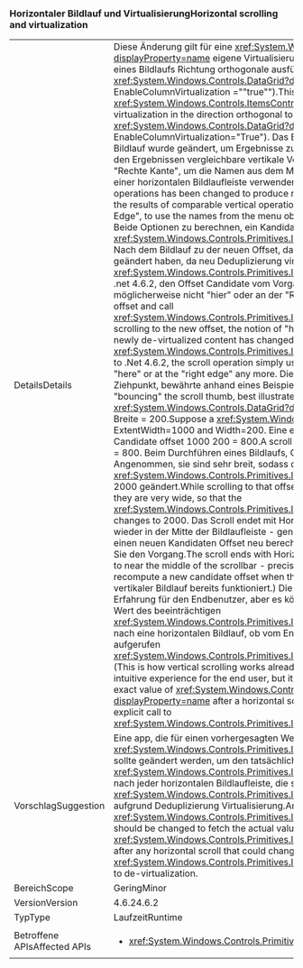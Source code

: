 ### <a name="horizontal-scrolling-and-virtualization"></a><span data-ttu-id="8f599-101">Horizontaler Bildlauf und Virtualisierung</span><span class="sxs-lookup"><span data-stu-id="8f599-101">Horizontal scrolling and virtualization</span></span>

|   |   |
|---|---|
|<span data-ttu-id="8f599-102">Details</span><span class="sxs-lookup"><span data-stu-id="8f599-102">Details</span></span>|<span data-ttu-id="8f599-103">Diese Änderung gilt für eine <xref:System.Windows.Controls.ItemsControl?displayProperty=name> eigene Virtualisierung in Richtung auf die wichtigsten Durchführen eines Bildlaufs Richtung orthogonale ausführt (chief Beispiel ist <xref:System.Windows.Controls.DataGrid?displayProperty=name> mit EnableColumnVirtualization =&quot;"true"&quot;).</span><span class="sxs-lookup"><span data-stu-id="8f599-103">This change applies to an <xref:System.Windows.Controls.ItemsControl?displayProperty=name> that does its own virtualization in the direction orthogonal to the main scrolling direction (the chief example is <xref:System.Windows.Controls.DataGrid?displayProperty=name> with EnableColumnVirtualization=&quot;True&quot;).</span></span>  <span data-ttu-id="8f599-104">Das Ergebnis bestimmter Vorgänge für horizontalen Bildlauf wurde geändert, um Ergebnisse zu erzeugen, die eine intuitivere und mehr analog zu den Ergebnissen vergleichbare vertikale Vorgänge sind. Vorgängen zählen &quot;Bildlauf hier&quot; und &quot;Rechte Kante&quot;, um die Namen aus dem Menü erhalten, indem Sie mit der rechten Maustaste einer horizontalen Bildlaufleiste verwenden.</span><span class="sxs-lookup"><span data-stu-id="8f599-104">The outcome of certain horizontal scrolling operations has been changed to produce results that are more intuitive and more analogous to the results of comparable vertical operations.The operations include &quot;Scroll Here&quot; and &quot;Right Edge&quot;, to use the names from the menu obtained by right-clicking a horizontal scrollbar.</span></span>  <span data-ttu-id="8f599-105">Beide Optionen zu berechnen, ein Kandidat Offset und rufen <xref:System.Windows.Controls.Primitives.IScrollInfo.SetHorizontalOffset(System.Double)>. Nach dem Bildlauf zu der neuen Offset, das Konzept von &quot;hier&quot; oder &quot;Rand&quot; möglicherweise geändert haben, da neu Deduplizierung virtualisierten Inhalt den Wert des geänderten <xref:System.Windows.Controls.Primitives.IScrollInfo.ExtentWidth?displayProperty=name>. Vor .net 4.6.2, den Offset Candidate vom Vorgang Scroll einfach verwendet, obwohl er möglicherweise nicht &quot;hier&quot; oder an der &quot;Rand&quot; mehr.</span><span class="sxs-lookup"><span data-stu-id="8f599-105">Both of these compute a candidate offset and call <xref:System.Windows.Controls.Primitives.IScrollInfo.SetHorizontalOffset(System.Double)>.After scrolling to the new offset, the notion of &quot;here&quot; or &quot;right edge&quot; may have changed because newly de-virtualized content has changed the value of <xref:System.Windows.Controls.Primitives.IScrollInfo.ExtentWidth?displayProperty=name>.Prior to .Net 4.6.2, the scroll operation simply uses the candidate offset, even though it may not be &quot;here&quot; or at the &quot;right edge&quot; any more.</span></span>  <span data-ttu-id="8f599-106">Dies führt zu Auswirkungen wie &quot;verarbeit&quot; Scroll Ziehpunkt, bewährte anhand eines Beispiels veranschaulicht.</span><span class="sxs-lookup"><span data-stu-id="8f599-106">This results in effects like &quot;bouncing&quot; the scroll thumb, best illustrated by example.</span></span> <span data-ttu-id="8f599-107">Nehmen Sie an einer <xref:System.Windows.Controls.DataGrid?displayProperty=name> hat ExtentWidth = 1000 und Breite = 200.</span><span class="sxs-lookup"><span data-stu-id="8f599-107">Suppose a <xref:System.Windows.Controls.DataGrid?displayProperty=name> has ExtentWidth=1000 and Width=200.</span></span>  <span data-ttu-id="8f599-108">Eine einen Bildlauf zum &quot;Rechte Kante&quot; verwendet Candidate offset 1000 200 = 800.</span><span class="sxs-lookup"><span data-stu-id="8f599-108">A scroll to &quot;Right Edge&quot; uses candidate offset 1000 - 200 = 800.</span></span>  <span data-ttu-id="8f599-109">Beim Durchführen eines Bildlaufs, Offset, werden neue Spalten de-virtualisiert; Angenommen, sie sind sehr breit, sodass die <xref:System.Windows.Controls.Primitives.IScrollInfo.ExtentWidth?displayProperty=name> auf 2000 geändert.</span><span class="sxs-lookup"><span data-stu-id="8f599-109">While scrolling to that offset, new columns are de- virtualized; let's suppose they are very wide, so that the <xref:System.Windows.Controls.Primitives.IScrollInfo.ExtentWidth?displayProperty=name> changes to 2000.</span></span>  <span data-ttu-id="8f599-110">Das Scroll endet mit HorizontalOffset = 800 und Ziehpunkt &quot;abprallt&quot; wieder in der Mitte der Bildlaufleiste - genau an 800/2000 = 40 %. Die Änderung wird an einen neuen Kandidaten Offset neu berechnet, wenn diese Situation tritt ein, und wiederholen Sie den Vorgang.</span><span class="sxs-lookup"><span data-stu-id="8f599-110">The scroll ends with HorizontalOffset=800, and the thumb &quot;bounces&quot; back to near the middle of the scrollbar - precisely at 800/2000 = 40%.The change is to recompute a new candidate offset when this situation occurs, and try again.</span></span> <span data-ttu-id="8f599-111">(Dies ist wie vertikaler Bildlauf bereits funktioniert.) Die Änderung erzeugt eine vorhersagbare und intuitive Erfahrung für den Endbenutzer, aber es könnte auch jeder app, die abhängig von den exakten Wert des beeinträchtigen <xref:System.Windows.Controls.Primitives.IScrollInfo.HorizontalOffset?displayProperty=name> nach eine horizontalen Bildlauf, ob vom Endbenutzer oder durch ein expliziter Aufruf von aufgerufen <xref:System.Windows.Controls.Primitives.IScrollInfo.SetHorizontalOffset(System.Double)>.</span><span class="sxs-lookup"><span data-stu-id="8f599-111">(This is how vertical scrolling works already.)The change produces a more predictable and intuitive experience for the end user, but it could also affect any app that depends on the exact value of <xref:System.Windows.Controls.Primitives.IScrollInfo.HorizontalOffset?displayProperty=name> after a horizontal scroll, whether invoked by the end user or by an explicit call to <xref:System.Windows.Controls.Primitives.IScrollInfo.SetHorizontalOffset(System.Double)>.</span></span>|
|<span data-ttu-id="8f599-112">Vorschlag</span><span class="sxs-lookup"><span data-stu-id="8f599-112">Suggestion</span></span>|<span data-ttu-id="8f599-113">Eine app, die für einen vorhergesagten Wert verwendet <xref:System.Windows.Controls.Primitives.IScrollInfo.HorizontalOffset?displayProperty=name> sollte geändert werden, um den tatsächlichen Wert abzurufen (und den Wert der <xref:System.Windows.Controls.Primitives.IScrollInfo.ExtentWidth?displayProperty=name>) nach jeder horizontalen Bildlaufleiste, die sich ändern, könnte <xref:System.Windows.Controls.Primitives.IScrollInfo.ExtentWidth?displayProperty=name> aufgrund Deduplizierung Virtualisierung.</span><span class="sxs-lookup"><span data-stu-id="8f599-113">An app that uses a predicted value for <xref:System.Windows.Controls.Primitives.IScrollInfo.HorizontalOffset?displayProperty=name> should be changed to fetch the actual value (and the value of <xref:System.Windows.Controls.Primitives.IScrollInfo.ExtentWidth?displayProperty=name>) after any horizontal scroll that could change <xref:System.Windows.Controls.Primitives.IScrollInfo.ExtentWidth?displayProperty=name> due to de-virtualization.</span></span>|
|<span data-ttu-id="8f599-114">Bereich</span><span class="sxs-lookup"><span data-stu-id="8f599-114">Scope</span></span>|<span data-ttu-id="8f599-115">Gering</span><span class="sxs-lookup"><span data-stu-id="8f599-115">Minor</span></span>|
|<span data-ttu-id="8f599-116">Version</span><span class="sxs-lookup"><span data-stu-id="8f599-116">Version</span></span>|<span data-ttu-id="8f599-117">4.6.2</span><span class="sxs-lookup"><span data-stu-id="8f599-117">4.6.2</span></span>|
|<span data-ttu-id="8f599-118">Typ</span><span class="sxs-lookup"><span data-stu-id="8f599-118">Type</span></span>|<span data-ttu-id="8f599-119">Laufzeit</span><span class="sxs-lookup"><span data-stu-id="8f599-119">Runtime</span></span>|
|<span data-ttu-id="8f599-120">Betroffene APIs</span><span class="sxs-lookup"><span data-stu-id="8f599-120">Affected APIs</span></span>|<ul><li><xref:System.Windows.Controls.Primitives.IScrollInfo?displayProperty=nameWithType></li></ul>|

